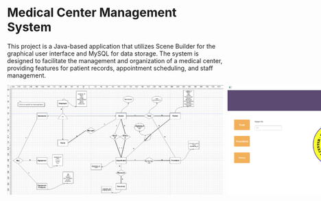  <h1>Medical Center Management System</h1>
  <p>This project is a Java-based application that utilizes Scene Builder for the graphical user interface and MySQL for data storage. The system is designed to facilitate the management and organization of a medical center, providing features for patient records, appointment scheduling, and staff management.</p>

  <div style="display: flex;">
  <img src="screenshots/ERD.PNG" alt="Login" width="800" style="margin-right: 10px;">
  <img src="screenshots/GUI.PNG" alt="MAP" width="400" style="margin-right: 10px;">
  <img src="screenshots/procs.PNG" alt="DESC" width="400" style="margin-right: 10px;">
  <img src="screenshots/history.PNG" alt="IMG" width="400" style="margin-right: 10px;">
</div>
